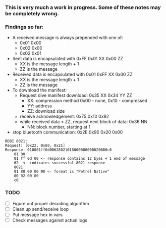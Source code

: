 ### This is very much a work in progress. Some of these notes may be completely wrong.

### Findings so far:

* A received message is always prepended with one of: 
    * 0x01 0x00 
    * 0x02 0x00
    * 0x02 0x01
* Sent data is encapsulated with 0xFF 0x01 XX 0x00 ZZ
    * XX is the message length + 1 
    * ZZ is the message
* Received data is encapsulated with 0x01 0xFF XX 0x00 ZZ
    * XX is the message length + 1
    * ZZ is the message
* To download the manifest:
    * Request dive manifest download: 0x35 XX 0x34 YY ZZ
        * XX: compression method 0x00 - none, 0x10 - compressed
        * YY: address
        * ZZ: download size
    * receive acknowledgement: 0x75 0x10 0x82
    * while received data < ZZ, request next block of data: 0x36 NN
        * NN: block number, starting at 1
* stop bluetooth communication: 0x2E 0x90 0x20 0x00

```
RDBI 8021: 
Request: [0x22, 0x80, 0x21]
Response: 010001ff0d00628021018000000000020080c0
    01 00 
    01 ff 0d 00 <- response contains 12 byes + 1 end of message
    62  <- indicates successful 8021 response
    8021
    01 80 00 00 00 <- format is "Petrel Native"
    00 02 00 80
    c0
```


### TODO
- [ ] Figure out proper decoding algorithm
- [ ] Clean up send/receive loop
- [ ] Put message hex in vars
- [ ] Check messages against actual logs